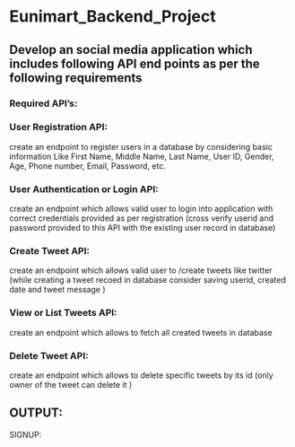 # Eunimart_Backend_Project
## Develop an social media application which includes following API end points as per the following requirements

### Required API’s:

### User Registration API: 
create an endpoint to register users in a database by considering basic information Like First Name, Middle Name, Last Name, User ID, Gender, Age, Phone number, Email, Password, etc.
                                               
### User Authentication or Login API:
create an endpoint which allows valid user to login into application with correct credentials provided as per registration (cross verify userid and password provided to this API with the existing user record in database)
                       
### Create Tweet API: 
create an endpoint which allows valid user to /create tweets like twitter (while creating a tweet recoed in database consider saving userid, created date and tweet message )
 

### View or List Tweets API: 
create an endpoint which allows to fetch all created tweets in database
 

### Delete Tweet API: 
create an endpoint which allows to delete specific tweets by its id (only owner of the tweet can delete it )

## OUTPUT:

SIGNUP:
